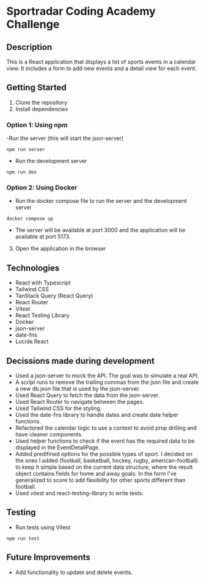 # Sportradar Coding Academy Challenge

## Description

This is a React application that displays a list of sports events in a calendar view. It includes a form to add new events and a detail view for each event.

## Getting Started

1. Clone the repository
2. Install dependencies

### Option 1: Using npm

-Run the server (this will start the json-server)

```
npm run server
```

- Run the development server

```
npm run dev
```

### Option 2: Using Docker

- Run the docker compose file to run the server and the development server

```
docker compose up
```

- The server will be available at port 3000 and the application will be available at port 5173.

3. Open the application in the browser

## Technologies

- React with Typescript
- Tailwind CSS
- TanStack Query (React Query)
- React Router
- Vitest
- React Testing Library
- Docker
- json-server
- date-fns
- Lucide React

## Decissions made during development

- Used a json-server to mock the API. The goal was to simulate a real API.
- A script runs to remove the trailing commas from the json file and create a new db.json file that is used by the json-server.
- Used React Query to fetch the data from the json-server.
- Used React Router to navigate between the pages.
- Used Tailwind CSS for the styling.
- Used the date-fns library to handle dates and create date helper functions.
- Refactored the calendar logic to use a context to avoid prop drilling and have cleaner components.
- Used helper functions to check if the event has the required data to be displayed in the EventDetailPage.
- Added predifined options for the possible types of sport. I decided on the ones I added (football, basketball, hockey, rugby, american-football) to keep it simple based on the current data structure, where the result object contains fields for home and away goals. In the form I've generalized to score to add flexibility for other sports different than football.
- Used vitest and react-testing-library to write tests.

## Testing

- Run tests using Vitest

```
npm run test
```

## Future Improvements

- Add functionality to update and delete events.
